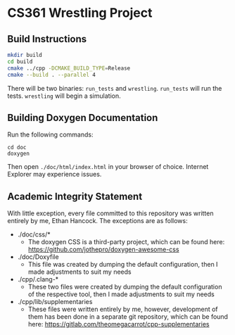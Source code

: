 # CS361 Wrestling Project

## Build Instructions

```sh
mkdir build
cd build
cmake ../cpp -DCMAKE_BUILD_TYPE=Release
cmake --build . --parallel 4
```

There will be two binaries: `run_tests` and `wrestling`.
`run_tests` will run the tests. `wrestling` will begin a simulation.

## Building Doxygen Documentation

Run the following commands:

```
cd doc
doxygen
```

Then open `./doc/html/index.html` in your browser of choice. Internet Explorer may experience issues.

## Academic Integrity Statement

With little exception, every file committed to this repository was written entirely by me, Ethan Hancock.
The exceptions are as follows:

* ./doc/css/*
    * The doxygen CSS is a third-party project, which can be found here: https://github.com/jothepro/doxygen-awesome-css
* ./doc/Doxyfile
    * This file was created by dumping the default configuration, then I made adjustments to suit my needs
* ./cpp/.clang-*
    * These two files were created by dumping the default configuration of the respective tool,
    then I made adjustments to suit my needs
* ./cpp/lib/supplementaries
    * These files were written entirely by me, however, development of them has been done in a separate git repository,
    which can be found here: https://gitlab.com/theomegacarrot/cpp-supplementaries
